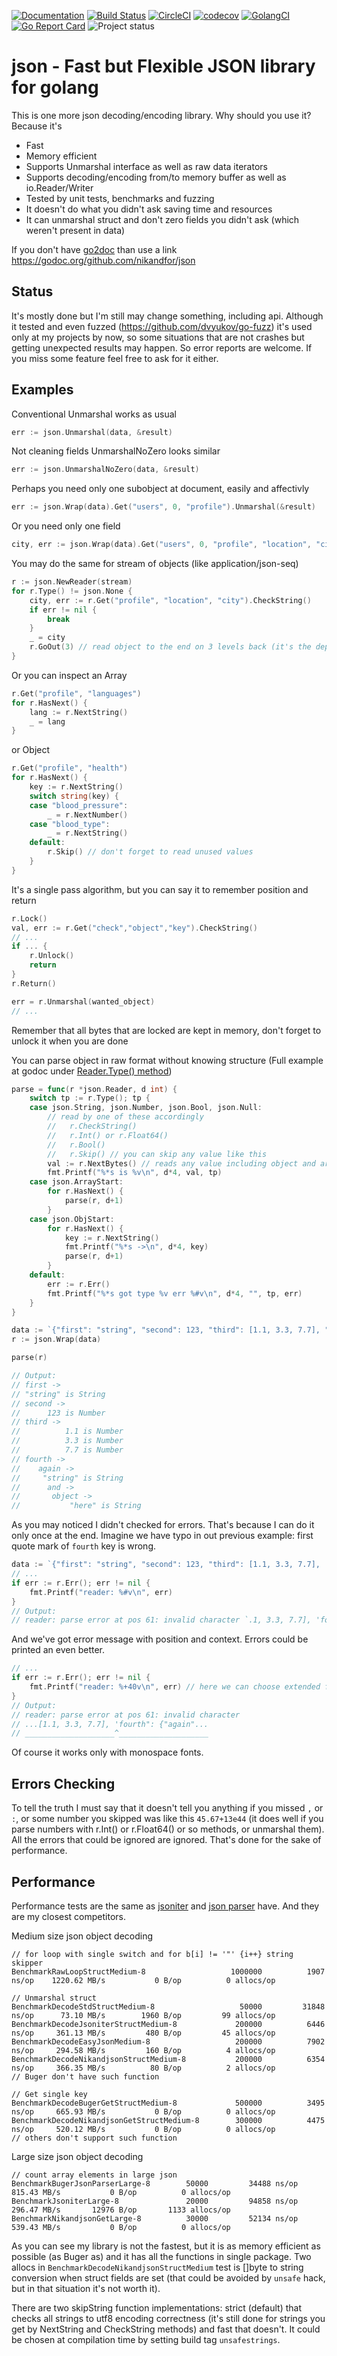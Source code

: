 [![Documentation](https://godoc.org/github.com/nikandfor/json?status.svg)](http://godoc.org/github.com/nikandfor/json)
[![Build Status](https://travis-ci.com/nikandfor/json.svg?branch=master)](https://travis-ci.com/nikandfor/json)
[![CircleCI](https://circleci.com/gh/nikandfor/json.svg?style=svg)](https://circleci.com/gh/nikandfor/json)
[![codecov](https://codecov.io/gh/nikandfor/json/branch/master/graph/badge.svg)](https://codecov.io/gh/nikandfor/json)
[![GolangCI](https://golangci.com/badges/github.com/nikandfor/json.svg)](https://golangci.com/r/github.com/nikandfor/json)
[![Go Report Card](https://goreportcard.com/badge/github.com/nikandfor/json)](https://goreportcard.com/report/github.com/nikandfor/json)
![Project status](https://img.shields.io/badge/status-Developing-yellow.svg)

# json - Fast but Flexible JSON library for golang

This is one more json decoding/encoding library. Why should you use it? Because it's
* Fast
* Memory efficient
* Supports Unmarshal interface as well as raw data iterators
* Supports decoding/encoding from/to memory buffer as well as io.Reader/Writer
* Tested by unit tests, benchmarks and fuzzing
* It doesn't do what you didn't ask saving time and resources
* It can unmarshal struct and don't zero fields you didn't ask (which weren't present in data)

If you don't have [go2doc](https://chrome.google.com/webstore/detail/go2doc/mnpdpppgidppdhingkmlcmmgdjknecif) than use a link https://godoc.org/github.com/nikandfor/json

## Status
It's mostly done but I'm still may change something, including api.
Although it tested and even fuzzed (https://github.com/dvyukov/go-fuzz) it's used only at my projects by now, so some situations that are not crashes but getting unexpected results may happen. So error reports are welcome. If you miss some feature feel free to ask for it either.

## Examples

Conventional Unmarshal works as usual
```go
err := json.Unmarshal(data, &result)
```

Not cleaning fields UnmarshalNoZero looks similar
```go
err := json.UnmarshalNoZero(data, &result)
```

Perhaps you need only one subobject at document, easily and affectivly
```go
err := json.Wrap(data).Get("users", 0, "profile").Unmarshal(&result)
```

Or you need only one field
```go
city, err := json.Wrap(data).Get("users", 0, "profile", "location", "city").CheckString()
```

You may do the same for stream of objects (like application/json-seq)
```go
r := json.NewReader(stream)
for r.Type() != json.None {
    city, err := r.Get("profile", "location", "city").CheckString()
    if err != nil {
        break
    }
    _ = city
    r.GoOut(3) // read object to the end on 3 levels back (it's the depth we've got to by Get(...))
}
```

Or you can inspect an Array
```go
r.Get("profile", "languages")
for r.HasNext() {
    lang := r.NextString()
    _ = lang
}
```
or Object
```go
r.Get("profile", "health")
for r.HasNext() {
    key := r.NextString()
    switch string(key) {
    case "blood_pressure":
        _ = r.NextNumber()
    case "blood_type":
        _ = r.NextString()
    default:
        r.Skip() // don't forget to read unused values
    }
}
```

It's a single pass algorithm, but you can say it to remember position and return
```go
r.Lock()
val, err := r.Get("check","object","key").CheckString()
// ...
if ... {
    r.Unlock()
    return
}
r.Return()

err = r.Unmarshal(wanted_object)
// ...
```
Remember that all bytes that are locked are kept in memory, don't forget to unlock it when you are done

You can parse object in raw format without knowing structure (Full example at godoc under [Reader.Type() method](https://godoc.org/github.com/nikandfor/json#example-Reader-Type))
```go
parse = func(r *json.Reader, d int) {
    switch tp := r.Type(); tp {
    case json.String, json.Number, json.Bool, json.Null:
        // read by one of these accordingly
        //   r.CheckString()
        //   r.Int() or r.Float64()
        //   r.Bool()
        //   r.Skip() // you can skip any value like this
        val := r.NextBytes() // reads any value including object and array as raw bytes
        fmt.Printf("%*s is %v\n", d*4, val, tp)
    case json.ArrayStart:
        for r.HasNext() {
            parse(r, d+1)
        }
    case json.ObjStart:
        for r.HasNext() {
            key := r.NextString()
            fmt.Printf("%*s ->\n", d*4, key)
            parse(r, d+1)
        }
    default:
        err := r.Err()
        fmt.Printf("%*s got type %v err %#v\n", d*4, "", tp, err)
    }
}

data := `{"first": "string", "second": 123, "third": [1.1, 3.3, 7.7], "fourth": {"again": "string", "and": {"object": "here"}}}`
r := json.Wrap(data)

parse(r)

// Output:
// first ->
// "string" is String
// second ->
//      123 is Number
// third ->
//          1.1 is Number
//          3.3 is Number
//          7.7 is Number
// fourth ->
//    again ->
//     "string" is String
//      and ->
//       object ->
//           "here" is String
```
As you may noticed I didn't checked for errors. That's because I can do it only once at the end. Imagine we have typo in out previous example: first quote mark of `fourth` key is wrong.
```go
data := `{"first": "string", "second": 123, "third": [1.1, 3.3, 7.7], 'fourth": {"again": "string", "and": {"object": "here"}}}`
// ...
if err := r.Err(); err != nil {
    fmt.Printf("reader: %#v\n", err)
}
// Output:
// reader: parse error at pos 61: invalid character `.1, 3.3, 7.7], 'fourth": {"agai`
```
And we've got error message with position and context.
Errors could be printed an even better.
```go
// ...
if err := r.Err(); err != nil {
    fmt.Printf("reader: %+40v\n", err) // here we can choose extended format and context size (works for # either)
}
// Output:
// reader: parse error at pos 61: invalid character
// ...[1.1, 3.3, 7.7], 'fourth": {"again"...
// ____________________^____________________
```
Of course it works only with monospace fonts.

## Errors Checking
To tell the truth I must say that it doesn't tell you anything if you missed `,` or `:`, or some number you skipped was like this `45.67+13e44` (it does well if you parse numbers with r.Int() or r.Float64() or so methods, or unmarshal them).
All the errors that could be ignored are ignored. That's done for the sake of performance.

## Performance
Performance tests are the same as [jsoniter](https://github.com/json-iterator/go-benchmark/blob/master/src/github.com/json-iterator/go-benchmark/benchmark_medium_payload_test.go) and [json parser](https://github.com/buger/jsonparser/blob/master/benchmark/benchmark_medium_payload_test.go) have. And they are my closest competitors.

Medium size json object decoding
```
// for loop with single switch and for b[i] != '"' {i++} string skipper
BenchmarkRawLoopStructMedium-8                	 1000000	      1907 ns/op	1220.62 MB/s	       0 B/op	       0 allocs/op

// Unmarshal struct
BenchmarkDecodeStdStructMedium-8              	   50000	     31848 ns/op	  73.10 MB/s	    1960 B/op	      99 allocs/op
BenchmarkDecodeJsoniterStructMedium-8         	  200000	      6446 ns/op	 361.13 MB/s	     480 B/op	      45 allocs/op
BenchmarkDecodeEasyJsonMedium-8               	  200000	      7902 ns/op	 294.58 MB/s	     160 B/op	       4 allocs/op
BenchmarkDecodeNikandjsonStructMedium-8       	  200000	      6354 ns/op	 366.35 MB/s	      80 B/op	       2 allocs/op
// Buger don't have such function

// Get single key
BenchmarkDecodeBugerGetStructMedium-8         	  500000	      3495 ns/op	 665.93 MB/s	       0 B/op	       0 allocs/op
BenchmarkDecodeNikandjsonGetStructMedium-8    	  300000	      4475 ns/op	 520.12 MB/s	       0 B/op	       0 allocs/op
// others don't support such function
```
Large size json object decoding
```
// count array elements in large json
BenchmarkBugerJsonParserLarge-8    	   50000	     34488 ns/op	 815.43 MB/s	       0 B/op	       0 allocs/op
BenchmarkJsoniterLarge-8           	   20000	     94858 ns/op	 296.47 MB/s	   12976 B/op	    1133 allocs/op
BenchmarkNikandjsonGetLarge-8      	   30000	     52134 ns/op	 539.43 MB/s	       0 B/op	       0 allocs/op
```
As you can see my library is not the fastest, but it is as memory efficient as possible (as Buger as) and it has all the functions in single package.
Two allocs in `BenchmarkDecodeNikandjsonStructMedium` test is []byte to string conversion when struct fields are set (that could be avoided by `unsafe` hack, but in that situation it's not worth it).

There are two skipString function implementations: strict (default) that checks all strings to utf8 encoding correctness (it's still done for strings you get by NextString and CheckString methods) and fast that doesn't. It could be chosen at compilation time by setting build tag `unsafestrings`.
